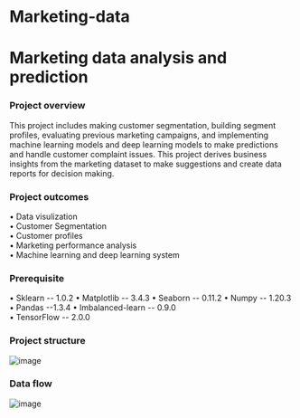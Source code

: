# Marketing-data
# Marketing data analysis and prediction

### Project overview
This project includes making customer segmentation, building segment profiles, evaluating previous marketing campaigns, and implementing machine learning models and deep learning models to make predictions and handle customer complaint issues. 
This project derives business insights from the marketing dataset to make suggestions and create data reports for decision making.

### Project outcomes
• Data visulization  
• Customer Segmentation  
• Customer profiles  
• Marketing performance analysis  
• Machine learning and deep learning system  

### Prerequisite
• Sklearn -- 1.0.2
• Matplotlib -- 3.4.3
• Seaborn -- 0.11.2
• Numpy -- 1.20.3
• Pandas --1.3.4
• Imbalanced-learn -- 0.9.0  
• TensorFlow -- 2.0.0

### Project structure
![image](https://user-images.githubusercontent.com/100988537/161290042-b74aa5c0-e3f5-4c8d-8743-73082a4de960.png)


### Data flow
![image](https://user-images.githubusercontent.com/100988537/161290085-ae2fc6c5-9fc9-4444-a60c-0f000753d0ad.png)
